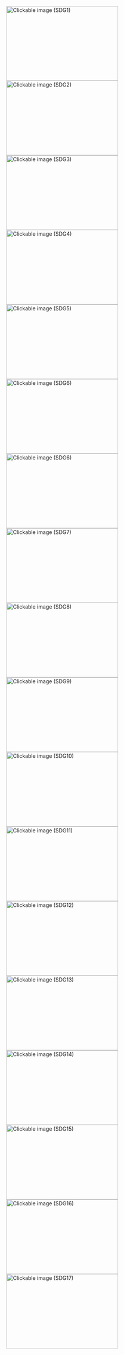 <html>
  <head>
<meta charset="UTF-8">
<meta name="viewport" content="width=device-width, initial-scale= 1.0">
<title> Know about the sustainable development goals </title>
</head>
<body>
  <a href="https://output.jsbin.com/nixegixura">
<img src="sdg1lol.jpg" alt="Clickable image (SDG1)" width="300" height="200">
</a>
  <a href="https://output.jsbin.com/firerivage">
<img src="sdg2.jpg" alt="Clickable image (SDG2)" width="300" height="200">
</a>
    <a href="https://output.jsbin.com/cakudusage">
<img src="sdg3.jpg" alt="Clickable image (SDG3)" width="300" height="200">
</a>
      <a href="https://output.jsbin.com/bevucegijo">
<img src="sdg4.jpg" alt="Clickable image (SDG4)" width="300" height="200">
</a>
   <a href="https://output.jsbin.com/cebegigazi">
<img src="sdg5.jpg" alt="Clickable image (SDG5)" width="300" height="200">
     
   <a href="https://output.jsbin.com/lulasaxova">
<img src="sdg6.jpg" alt="Clickable image (SDG6)" width="300" height="200">
     
<a href="https://output.jsbin.com/lulasaxova">
<img src="sdg6.jpg" alt="Clickable image (SDG6)" width="300" height="200">

  <a href="https://output.jsbin.com/rafokuhuyu">
<img src="sdg7.jpg" alt="Clickable image (SDG7)" width="300" height="200">
</a>
  
  <a href="https://output.jsbin.com/rinorujizo">
<img src="sdg8.png" alt="Clickable image (SDG8)" width="300" height="200">
</a>

  <a href="https://output.jsbin.com/xapamiforu">
<img src="sdg9.jpg" alt="Clickable image (SDG9)" width="300" height="200">
</a>

 <a href="https://utkrisht123999.github.io/SDG_10/">
<img src="sdg10.png" alt="Clickable image (SDG10)" width="300" height="200">
</a>

 <a href="https://utkrisht123999.github.io/sdg11//">
<img src="sdg11.jpg" alt="Clickable image (SDG11)" width="300" height="200">
</a>

 <a href="https://utkrisht123999.github.io/sdg12/">
<img src="sdg12.jpg" alt="Clickable image (SDG12)" width="300" height="200">
</a>

 <a href="https://utkrisht123999.github.io/sdg13/">
<img src="sdg13.png" alt="Clickable image (SDG13)" width="300" height="200">
</a>

 <a href="https://utkrisht123999.github.io/sdg14/">
<img src="sdg14.png" alt="Clickable image (SDG14)" width="300" height="200">
</a>

 <a href="https://utkrisht123999.github.io/sdg15/">
<img src="sdg15.png" alt="Clickable image (SDG15)" width="300" height="200">
</a>


 <a href="https://utkrisht123999.github.io/sdg16/">
<img src="sdg16.png" alt="Clickable image (SDG16)" width="300" height="200">
</a>


 <a href="https://utkrisht123999.github.io/sdg17/">
<img src="sdg17.jpg" alt="Clickable image (SDG17)" width="300" height="200">
</a></body>






</html>

